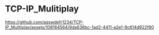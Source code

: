 # TCP-IP_Mulitiplay


https://github.com/aqswdefr1234/TCP-IP_Mulitiplay/assets/108164564/9da636bc-1ad2-4411-a2e1-9c614d922f80

